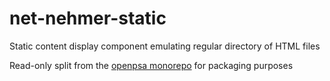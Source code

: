 # net-nehmer-static
Static content display component emulating regular directory of HTML files

Read-only split from the [openpsa monorepo](https://github.com/flack/openpsa) for packaging purposes
